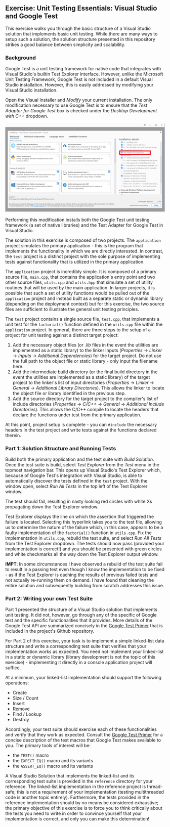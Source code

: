 ## Exercise: Unit Testing Essentials: Visual Studio and Google Test 

This exercise walks you through the basic structure of a Visual Studio solution that implements basic unit testing. While there are many ways to setup such a solution, the solution structure presented in this repository strikes a good balance between simplicity and scalability.

### Background

Google Test is a unit testing framework for native code that integrates with Visual Studio's builtin Test Explorer interface. However, unlike the Microsoft Unit Testing Framework, Google Test is not included in a default Visual Studio installation. However, this is easily addressed by modifying your Visual Studio installation.

Open the Visual Installer and _Modify_ your current installation. The only modification necessary to use Google Test is to ensure that the _Test Adapter for Google Test_ box is checked under the _Desktop Development with C++_ dropdown.

![Test Adapter for Google Test](./img/VsGoogle.PNG)

Performing this modification installs both the Google Test unit testing framework (a set of native libraries) and the Test Adapter for Google Test in Visual Studio.  

The solution in this exercise is composed of two projects. The `application` project simulates the primary application - this is the program that implements the functionality in which we are directly interested. In contrast, the `test` project is a distinct project with the sole purpose of implementing tests against functionality that is utilized in the primary application.

The `application` project is incredibly simple. It is composed of a primary source file, `main.cpp`, that contains the application's entry point and two other source files, `utils.cpp` and `utils.hpp` that simulate a set of utility routines that will be used by the main application. In larger projects, it is possible that such a set of utility functions would be pulled out of the `application` project and instead built as a separate static or dynamic library (depending on the deployment context) but for this exercise, the two source files are sufficient to illustrate the general unit testing principles.

The `test` project contains a single source file, `test.cpp`, that implements a unit test for the `factorial()` function defined in the `utils.cpp` file within the `application` project. In general, there are three steps to the setup of a project for unit testing against a distinct target project:

1. Add the necessary object files (or _.lib_ files in the event the utilities are implemented as a static library) to the linker inputs (_Properties_ -> _Linker_ -> _Inputs_ -> _Additional Dependencies_) for the target project. Do not use the full path to the object file or static library - only input the filename here. 
2. Add the intermediate build directory (or the final build directory in the event the utilities are implemented as a static library) of the target project to the linker's list of input directories (_Properties_ -> _Linker_ -> _General_ -> _Additional Library Directories_). This allows the linker to locate the object file or library identified in the previous step.
3. Add the source directory for the target project to the compiler's list of include directories (_Properties_ -> _C/C++_ -> _General_ -> _Additional Include Directories_). This allows the C/C++ compile to locate the headers that declare the functions under test from the primary application.

At this point, project setup is complete - you can `#include` the necessary headers in the test project and write tests against the functions declared therein. 

### Part 1: Solution Structure and Running Tests 

Build both the primary application and the test suite with _Build Solution_. Once the test suite is build, select _Test Explorer_ from the _Test_ menu in the topmost navigation bar. This opens up Visual Studio's Test Explorer which, because of Google Test's integration with Visual Studio, is able to automatically discover the tests defined in the `test` project. With the window open, select _Run All Tests_ in the top left of the Test Explorer window.

The test should fail, resulting in nasty looking red circles with white Xs propagating down the Test Explorer window.

Test Explorer displays the line on which the assertion that triggered the failure is located. Selecting this hyperlink takes you to the test file, allowing us to determine the nature of the failure which, in this case, appears to be a faulty implementation of the `factorial()` function in `utils.cpp`. Fix the implementation in `utils.cpp`, rebuild the test suite, and select _Run All Tests_ from the Test Explorer dropdown. The tests should now pass (provided your implementation is correct!) and you should be presented with green circles and white checkmarks all the way down the Test Explorer output window. 

**IMPT**: In some circumstances I have observed a rebuild of the test suite fail to result in a passing test even though I know the implementation to be fixed - as if the Test Explorer is caching the results of previous failed tests and not actually re-running them on demand. I have found that cleaning the entire solution and subsequently building from scratch addresses this issue.

### Part 2: Writing your own Test Suite

Part 1 presented the structure of a Visual Studio solution that implements unit testing. It did not, however, go through any of the specific of Google test and the specific functionalities that it provides. More details of the Google Test API are summarized concisely in the [Google Test Primer](https://github.com/google/googletest/blob/master/googletest/docs/primer.md) that is included in the project's Github repository.

For Part 2 of this exercise, your task is to implement a simple linked-list data structure and write a corresponding test suite that verifies that your implementation works as expected. You need not implement your linked-list in a static or dynamic library (library development is not the topic of this exercise) - implementing it directly in a console application project will suffice.

At a minimum, your linked-list implementation should support the following operations:

- Create
- Size / Count
- Insert 
- Remove
- Find / Lookup
- Destroy

Accordingly, your test suite should exercise each of these functionalities and verify that they work as expected. Consult the [Google Test Primer](https://github.com/google/googletest/blob/master/googletest/docs/primer.md) for a concise description of the test macros that Google Test makes available to you. The primary tools of interest will be:

- the `TEST()` macro
- the `EXPECT_EQ()` macro and its variants
- the `ASSERT_EQ()` macro and its variants

A Visual Studio Solution that implements the linked-list and its corresponding test suite is provided in the `reference` directory for your reference. The linked-list implementation in the reference project is thread-safe; this is not a requirement of your implementation (testing multithreaded code is another topic entirely). Furthermore, the tests provided in the reference implementation should by no means be considered exhaustive; the primary objective of this exercise is to force you to think critically about the tests you need to write in order to convince yourself that your implementation is correct, and only you can make this determination!